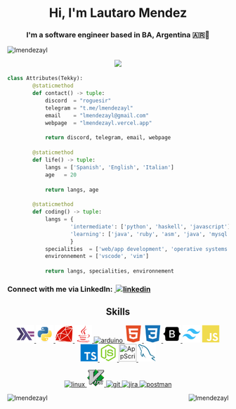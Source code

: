<h1 align="center">Hi, I'm Lautaro Mendez</h1>  
<h3 align="center">I'm a software engineer based in BA, Argentina 🇦🇷📍</h3>  
  
<p align="left"> <img src="https://komarev.com/ghpvc/?username=lmendezayl&label=Profile%20views&color=442470&style=flat" alt="lmendezayl" /> </p>  

<p align="center" href=""><img src=https://lanyard.cnrad.dev/api/298958461826498570/></p>

```python
class Attributes(Tekky):
        @staticmethod
        def contact() -> tuple:
            discord  = "roguesir"
            telegram = "t.me/lmendezayl"
            email    = "lmendezayl@gmail.com"
            webpage  = "lmendezayl.vercel.app"
            
            return discord, telegram, email, webpage
        
        @staticmethod
        def life() -> tuple:
            langs = ['Spanish', 'English', 'Italian']
            age   = 20
            
            return langs, age
        
        @staticmethod
        def coding() -> tuple:
            langs = {
                    'intermediate': ['python', 'haskell', 'javascript'],
                    'learning': ['java', 'ruby', 'asm', 'java', 'mysql']
                    }
            specialities  = ['web/app development', 'operative systems']
            environnement = ['vscode', 'vim']
            
            return langs, specialities, environnement

```

<h3 align="left">Connect with me via LinkedIn:&nbsp<a href="https://www.linkedin.com/in/lautaro-mendez-ayala/" target="_blank" rel="noreferrer"> <img src="https://www.vectorlogo.zone/logos/linkedin/linkedin-icon.svg" alt="linkedin" width="25" height="25"/></a></h3> 
</p>

<h2 align="center">Skills</h2>  
<p align="center">
<a href="https://haskell.org" target="_blank" rel="noreferrer"> <img src="https://raw.githubusercontent.com/devicons/devicon/master/icons/haskell/haskell-original.svg" alt="haskell" width="40" height="40" title="Haskell"/> </a>
<a href="https://www.python.org" target="_blank" rel="noreferrer"> <img src="https://raw.githubusercontent.com/devicons/devicon/master/icons/python/python-original.svg" alt="python" width="40" height="40" title="Python"/> </a> 
<a href="https://www.ruby-lang.org/es/" target="_blank" rel="noreferrer"> <img src="https://raw.githubusercontent.com/devicons/devicon/master/icons/ruby/ruby-plain.svg" alt="ruby" width="40" height="40" title="Ruby"/> </a>
<a href="https://www.oracle.com/java/" target="_blank" rel="noreferrer"> <img src="https://raw.githubusercontent.com/devicons/devicon/master/icons/java/java-plain.svg" alt="java" width="40" height="40" title="Java"/> </a> 
<a href="https://www.arduino.cc/" target="_blank" rel="noreferrer"> <img src="https://cdn.worldvectorlogo.com/logos/arduino-1.svg" alt="arduino" width="40" height="40" title="Arduino"/> </a> 
<a href="https://developer.mozilla.org/es/docs/Web/HTML" target="_blank" rel="noreferrer"> <img src="https://raw.githubusercontent.com/devicons/devicon/master/icons/html5/html5-plain.svg" alt="html5" width="40" height="40" title="HTML5"/> </a> 
<a href="https://developer.mozilla.org/es/docs/Web/CSS" target="_blank" rel="noreferrer"> <img src="https://raw.githubusercontent.com/devicons/devicon/master/icons/css3/css3-plain.svg" alt="css" width="40" height="40" title="CSS3"/> </a>
<a href="https://getbootstrap.com/" target="_blank" rel="noreferrer"> <img src="https://raw.githubusercontent.com/devicons/devicon/master/icons/bootstrap/bootstrap-plain.svg" alt="bootstrap" width="40" height="40" title="BootStrap 5"/> </a>
<a href="https://developer.mozilla.org/es/docs/Web/CSS" target="_blank" rel="noreferrer"> <img src="https://raw.githubusercontent.com/devicons/devicon/master/icons/tailwindcss/tailwindcss-plain.svg" alt="tailwindcss" width="40" height="40" title="TailWindCSS"/></a>
<a href="https://developer.mozilla.org/es/docs/Web/JavaScript" target="_blank" rel="noreferrer"> <img src="https://raw.githubusercontent.com/devicons/devicon/master/icons/javascript/javascript-plain.svg" alt="javascript" width="40" height="40" title="JavaScript"/> </a> 
<a href="https://www.typescriptlang.org/" target="_blank" rel="noreferrer"> <img src="https://raw.githubusercontent.com/devicons/devicon/master/icons/typescript/typescript-plain.svg" alt="typescript" width="40" height="40" title="TypeScript"/> </a> 
<a href="https://nodejs.org/es" target="_blank" rel="noreferrer"> <img src="https://raw.githubusercontent.com/devicons/devicon/master/icons/nodejs/nodejs-plain.svg" alt="node.js" width="40" height="40" title="Node.js"/> </a> 
<a href="https://www.google.com/script/start/" target="_blank" rel="noreferrer"> <img src="https://upload.wikimedia.org/wikipedia/commons/thumb/2/2f/Google_Apps_Script.svg/1024px-Google_Apps_Script.svg.png" width="40" height="40" title="AppScript"/> </a> 
<a href="https://www.mysql.com/" target="_blank" rel="noreferrer"> <img src="https://raw.githubusercontent.com/devicons/devicon/master/icons/mysql/mysql-original.svg" alt="mysql" width="40" height="40" title="MySQL"/> </a> 
<p align="center">
<a href="https://www.archlinux.org/" target="_blank" rel="noreferrer"> <img src="https://www.vectorlogo.zone/logos/archlinux/archlinux-icon.svg" alt="linux" width="40" height="40" title="Arch Linux"/> </a> 
<a href="https://www.vim.org/" target="_blank" rel="noreferrer"> <img src="https://raw.githubusercontent.com/devicons/devicon/master/icons/vim/vim-original.svg" alt="python" width="40" height="40" title="Vim"/> </a> 
<a href="https://git-scm.com/" target="_blank" rel="noreferrer"> <img src="https://www.vectorlogo.zone/logos/git-scm/git-scm-icon.svg" alt="git" width="40" height="40" title="Git"/> </a> 
<a href="https://www.atlassian.com/es/software/jira" target="_blank" rel="noreferrer"> <img src="https://www.vectorlogo.zone/logos/atlassian_jira/atlassian_jira-icon.svg" alt="jira" width="40" height="40" title="Jira"/> </a> 
<a href="https://postman.com" target="_blank" rel="noreferrer"> <img src="https://www.vectorlogo.zone/logos/getpostman/getpostman-icon.svg" alt="postman" width="40" height="40" title="Postman"/> </a> 
</p>  
  
<p><img align="left" src="https://github-readme-stats.vercel.app/api/top-langs?username=lmendezayl&show_icons=true&locale=en&layout=compact&theme=synthwave&hide_border=true" alt="lmendezayl" /></p>  
  
<p>&nbsp;<img align="right" src="https://github-readme-stats.vercel.app/api?username=lmendezayl&show_icons=true&locale=en&theme=synthwave&hide_border=true" alt="lmendezayl" /></p>
<!---
lmendezayl/lmendezayl is a ✨ special ✨ repository because its `README.md` (this file) appears on your GitHub profile.
You can click the Preview link to take a look at your changes.
--->

